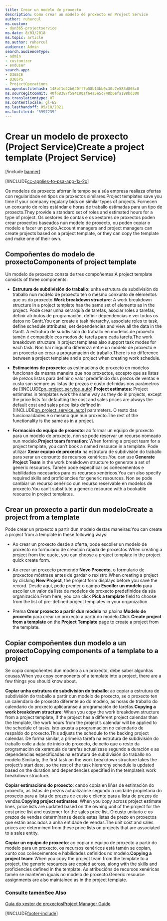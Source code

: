 ```yaml
---
title: Crear un modelo de proxecto
description: Como crear un modelo de proxecto en Project Service
author: ruhercul
ms.custom:
- dyn365-projectservice
ms.date: 8/03/2018
ms.topic: article
ms.author: ruhercul
audience: Admin
search.audienceType:
- admin
- customizer
- enduser
search.app:
- D365CE
- D365PS
- ProjectOperations
ms.openlocfilehash: 148bf1d42b640ff7b58b13bb0c30c7e583d803c8
ms.sourcegitcommit: 40f68387f594180af64a5e5c748b6efa188bd300
ms.translationtype: HT
ms.contentlocale: gl-ES
ms.lasthandoff: 05/10/2021
ms.locfileid: "5997239"
---
```

# <a name="create-a-project-template-project-service"></a><span data-ttu-id="696b1-103">Crear un modelo de proxecto (Project Service)</span><span class="sxs-lookup"><span data-stu-id="696b1-103">Create a project template (Project Service)</span></span>

[!include [banner](../includes/psa-now-project-operations.md)]

[!INCLUDE[cc-applies-to-psa-app-1x-2x](../includes/cc-applies-to-psa-app-1x-2x.md)]

<span data-ttu-id="696b1-104">Os modelos de proxecto afórranlle tempo se a súa empresa realiaza ofertas con regularidade en tipos de proxectos similares.</span><span class="sxs-lookup"><span data-stu-id="696b1-104">Project templates save you time if your company regularly bids on similar types of projects.</span></span> <span data-ttu-id="696b1-105">Fornecen un conxunto de roles estándar e horas de traballo estimadas para un tipo de proxecto.</span><span class="sxs-lookup"><span data-stu-id="696b1-105">They provide a standard set of roles and estimated hours for a type of project.</span></span> <span data-ttu-id="696b1-106">Os xestores de contas e os xestores de proxectos poden crear proxectos baseados nun modelo de proxecto, ou poden copiar o modelo e facer un propio.</span><span class="sxs-lookup"><span data-stu-id="696b1-106">Account managers and project managers can create projects based on a project template, or they can copy the template and make one of their own.</span></span>  
  
## <a name="components-of-project-template"></a><span data-ttu-id="696b1-107">Compoñentes do modelo de proxecto</span><span class="sxs-lookup"><span data-stu-id="696b1-107">Components of project template</span></span>
 <span data-ttu-id="696b1-108">Un modelo de proxecto consta de tres compoñentes:</span><span class="sxs-lookup"><span data-stu-id="696b1-108">A project template consists of three components:</span></span>  
  
- <span data-ttu-id="696b1-109">**Estrutura de subdivisión do traballo**: unha estrutura de subdivisión do traballo nun modelo de proxecto ten o mesmo conxunto de elementos que os do proxecto.</span><span class="sxs-lookup"><span data-stu-id="696b1-109">**Work breakdown structure**: A work breakdown structure in a project template has the same set of elements as in the project.</span></span> <span data-ttu-id="696b1-110">Pode crear unha xerarquía de tarefas, asociar roles a tarefas, definir atributos de programación, definir dependencias e ver todos os datos no Gantt.</span><span class="sxs-lookup"><span data-stu-id="696b1-110">You can create a task hierarchy, associate roles to task, define schedule attributes, set dependencies and view all the data in the Gantt.</span></span> <span data-ttu-id="696b1-111">A estrutura de subdivisión do traballo en modelos de proxecto tamén é compatible cos modos de tarefa para cada tarefa.</span><span class="sxs-lookup"><span data-stu-id="696b1-111">The work breakdown structure in project templates also support task modes for each task.</span></span> <span data-ttu-id="696b1-112">Non hai ningunha diferenza entre un modelo de proxecto e un proxecto ao crear a programación de traballo.</span><span class="sxs-lookup"><span data-stu-id="696b1-112">There is no difference between a project template and a project when creating work schedule.</span></span>  
  
- <span data-ttu-id="696b1-113">**Estimacións de proxecto**: as estimacións de proxecto en modelos funcionan da mesma maneira que nos proxectos, excepto que as listas de prezos listas para definir o valor predefinido dos prezos de ventas e custo son sempre as listas de prezos e custo definidas nos parámetros de [!INCLUDE[pn_project_service_auto](../includes/pn-project-service-auto.md)].</span><span class="sxs-lookup"><span data-stu-id="696b1-113">**Project estimates**: Project estimates in templates work the same way as they do in projects, except the price lists for defaulting the cost and sales prices are always the default cost and sales price lists defined in [!INCLUDE[pn_project_service_auto](../includes/pn-project-service-auto.md)] parameters.</span></span> <span data-ttu-id="696b1-114">O resto das funcionalidades é o mesmo que nun proxecto.</span><span class="sxs-lookup"><span data-stu-id="696b1-114">The rest of the functionality is the same as in a project.</span></span>  
  
- <span data-ttu-id="696b1-115">**Formación do equipo de proxecto**: ao formar un equipo de proxecto para un modelo de proxecto, non se pode reservar un recurso nomeado nun modelo.</span><span class="sxs-lookup"><span data-stu-id="696b1-115">**Project team formation**: When forming a project team for a project template, you can’t book a named resource in a template.</span></span> <span data-ttu-id="696b1-116">Pode utilizar **Xerar equipo de proxecto** na estrutura de subdivisión do traballo para xerar un conxunto de recursos xenéricos.</span><span class="sxs-lookup"><span data-stu-id="696b1-116">You can use **Generate Project Team** in the work breakdown structure to generate a set of generic resources.</span></span> <span data-ttu-id="696b1-117">Tamén pode especificar os coñecementos e habilidades necesarios para os recursos xenéricos.</span><span class="sxs-lookup"><span data-stu-id="696b1-117">You can also specify required skills and proficiencies for generic resources.</span></span> <span data-ttu-id="696b1-118">Non se pode cambiar un recurso xenérico cun recurso reservable en modelos de proxecto.</span><span class="sxs-lookup"><span data-stu-id="696b1-118">You can’t substitute a generic resource with a bookable resource in project templates.</span></span>  
  
## <a name="create-a-project-from-a-template"></a><span data-ttu-id="696b1-119">Crear un proxecto a partir dun modelo</span><span class="sxs-lookup"><span data-stu-id="696b1-119">Create a project from a template</span></span>  
 <span data-ttu-id="696b1-120">Pode crear un proxecto a partir dun modelo destas maneiras:</span><span class="sxs-lookup"><span data-stu-id="696b1-120">You can create a project from a template in these following ways:</span></span>  
  
-   <span data-ttu-id="696b1-121">Ao crear un proxecto desde a oferta, pode escoller un modelo de proxecto no formulario de creación rápida de proxectos.</span><span class="sxs-lookup"><span data-stu-id="696b1-121">When creating a project from the quote, you can choose a project template in the project quick create form.</span></span>  
  
-   <span data-ttu-id="696b1-122">Ao crear un proxecto premendo **Novo Proxecto**, o formulario de proxectos móstrase antes de gardar o rexistro.</span><span class="sxs-lookup"><span data-stu-id="696b1-122">When creating a project by clicking **New Project**, the project form displays before you save the record.</span></span> <span data-ttu-id="696b1-123">Desde aquí, pode premer o campo **Escoller un modelo** para escoller un valor da lista de modelos de proxecto predefinidos da súa organización.</span><span class="sxs-lookup"><span data-stu-id="696b1-123">From here, you can click **Pick a template** field to choose from the list of pre-defined project templates in your organization.</span></span>  
  
-   <span data-ttu-id="696b1-124">Prema **Crear proxecto a partir dun modelo** na páxina **Modelo de proxecto** para crear un proxecto a partir do modelo.</span><span class="sxs-lookup"><span data-stu-id="696b1-124">Click **Create project from a template** on the **Project Template** page to create a project from the template.</span></span>  
  
## <a name="copying-components-of-a-template-to-a-project"></a><span data-ttu-id="696b1-125">Copiar compoñentes dun modelo a un proxecto</span><span class="sxs-lookup"><span data-stu-id="696b1-125">Copying components of a template to a project</span></span>  
 <span data-ttu-id="696b1-126">Se copia compoñentes dun modelo a un proxecto, debe saber algunhas cousas.</span><span class="sxs-lookup"><span data-stu-id="696b1-126">When you copy components of a template into a project, there are a few things you should know about.</span></span>  
  
 <span data-ttu-id="696b1-127">**Copiar unha estrutura de subdivisión do traballo**: ao copiar a estrutura de subdivisión do traballo a partir dun modelo de proxecto, se o proxecto ten un calendario de proxecto diferente ao do modelo, as horas de traballo do calendario do proxecto aplicaranse á programación de tarefas.</span><span class="sxs-lookup"><span data-stu-id="696b1-127">**Copying a work breakdown structure**: When you copy the work breakdown structure from a project template, if the project has a different project calendar than the template, the work hours from the project’s calendar will be applied to the schedule of tasks.</span></span> <span data-ttu-id="696b1-128">Isto axusta a programación no calendario de respaldo do proxecto.</span><span class="sxs-lookup"><span data-stu-id="696b1-128">This adjusts the schedule to the backing project calendar.</span></span> <span data-ttu-id="696b1-129">De forma similar, a primeira tarefa na estrutura de subdivisión do traballo colle a data de inicio do proxecto, de xeito que o resto da programación da xerarquía de tarefas actualízase segundo a duración e as dependencias especificadas na estrutura de subdivisión do traballo no modelo.</span><span class="sxs-lookup"><span data-stu-id="696b1-129">Similarly, the first task on the work breakdown structure takes the project’s start date, so the rest of the task hierarchy schedule is updated based on the duration and dependencies specified in the template’s work breakdown structure.</span></span>  
  
 <span data-ttu-id="696b1-130">**Copiar estimacións do proxecto**: cando copia en liñas de estimación do proxecto, as listas de prezos actualízanse segundo a unidade propietaria do proxecto para a lista de prezos de custo e cliente para a lista de prezos de vendas.</span><span class="sxs-lookup"><span data-stu-id="696b1-130">**Copying project estimates**: When you copy across project estimate lines, price lists are updated based on the owning unit of the project for the cost price list and customer for the sales price list.</span></span> <span data-ttu-id="696b1-131">O custo unitario e os prezos de vendas determínanse desde estas listas de prezo en proxectos que están asociados a unha entidade de vendas.</span><span class="sxs-lookup"><span data-stu-id="696b1-131">The unit cost and sales prices are determined from these price lists on projects that are associated to a sales entity.</span></span>  
  
 <span data-ttu-id="696b1-132">**Copiar un equipo de proxecto**: ao copiar o equipo de proxecto a partir do modelo para un proxecto, os recursos xenéricos está tamén se copian, xunto cos coñecementos e habilidades definidos no modelo.</span><span class="sxs-lookup"><span data-stu-id="696b1-132">**Copying a project team**: When you copy the project team from the template to a project, the generic resources are copied across, along with the skills and proficiencies defined in the template.</span></span> <span data-ttu-id="696b1-133">As atribucións de recursos xenéricas tamén se manteñen iguais no modelo de proxecto.</span><span class="sxs-lookup"><span data-stu-id="696b1-133">Generic resource assignments are also maintained as in the project template.</span></span>  
  
### <a name="see-also"></a><span data-ttu-id="696b1-134">Consulte tamén</span><span class="sxs-lookup"><span data-stu-id="696b1-134">See Also</span></span>  
 [<span data-ttu-id="696b1-135">Guía do xestor de proxectos</span><span class="sxs-lookup"><span data-stu-id="696b1-135">Project Manager Guide</span></span>](../psa/project-manager-guide.md)


[!INCLUDE[footer-include](../includes/footer-banner.md)]